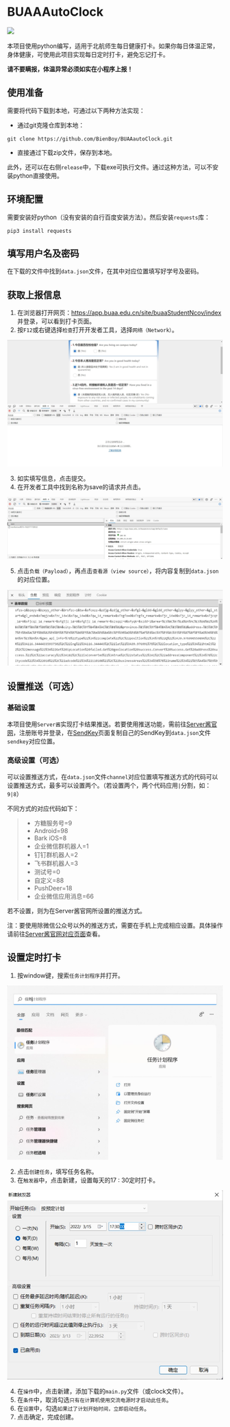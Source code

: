 # BUAAAutoClock

![](https://img.shields.io/badge/python-3.6%2B-brightgreen)

本项目使用python编写，适用于北航师生每日健康打卡。如果你每日体温正常，身体健康，可使用此项目实现每日定时打卡，避免忘记打卡。

**请不要瞒报，体温异常必须如实在小程序上报！**

## 使用准备

需要将代码下载到本地，可通过以下两种方法实现：

- 通过git克隆仓库到本地：

```
git clone https://github.com/BienBoy/BUAAautoClock.git
```

- 直接通过下载zip文件，保存到本地。

此外，还可以在右侧`release`中，下载exe可执行文件。通过这种方法，可以不安装python直接使用。

## 环境配置

需要安装好python（没有安装的自行百度安装方法）。然后安装`requests`库：

```shell script
pip3 install requests
```

## 填写用户名及密码

在下载的文件中找到`data.json`文件，在其中对应位置填写好学号及密码。

## 获取上报信息

1. 在浏览器打开网页：https://app.buaa.edu.cn/site/buaaStudentNcov/index 并登录，可以看到打卡页面。
2. 按`F12`或右键选择`检查`打开开发者工具，选择`网络（Network）`。

![Network](./pictures/network.jpg)

3. 如实填写信息，点击提交。
4. 在开发者工具中找到名称为save的请求并点击。

![save](./pictures/save.jpg)

5. 点击`负载（Payload）`，再点击`查看源（view source）`，将内容复制到`data.json`的对应位置。

![payload](./pictures/payload.jpg)

## 设置推送（可选）

### 基础设置

本项目使用`Server酱`实现打卡结果推送。若要使用推送功能，需前往[Server酱官网](https://sct.ftqq.com/)，注册账号并登录，在[SendKey](https://sct.ftqq.com/sendkey)页面复制自己的SendKey到`data.json`文件`sendkey`对应位置。

### 高级设置（可选）

可以设置推送方式，在`data.json`文件`channel`对应位置填写推送方式的代码可以设置推送方式，最多可以设置两个。（若设置两个，两个代码应用`|`分割，如：`9|8`）

不同方式的对应代码如下：
> - 方糖服务号=9
> - Android=98
> - Bark iOS=8
> - 企业微信群机器人=1
> - 钉钉群机器人=2
> - 飞书群机器人=3
> - 测试号=0
> - 自定义=88
> - PushDeer=18
> - 企业微信应用消息=66

若不设置，则为在Server酱官网所设置的推送方式。

注：要使用除微信公众号以外的推送方式，需要在手机上完成相应设置。具体操作请前往[Server酱官网对应页面](https://sct.ftqq.com/forward)查看。

## 设置定时打卡

1. 按window键，搜索`任务计划程序`并打开。

![task](./pictures/task.jpg)

2. 点击`创建任务`，填写任务名称。
3. 在`触发器`中，点击新建，设置每天的17 : 30定时打卡。

![time](./pictures/time.jpg)

4. 在`操作`中，点击新建，添加下载的`main.py`文件（或clock文件）。
5. 在`条件`中，取消勾选`只有在计算机使用交流电源时才启动此任务`。
6. 在`设置`中，勾选`如果过了计划开始时间，立即启动任务`。
7. 点击确定，完成创建。
